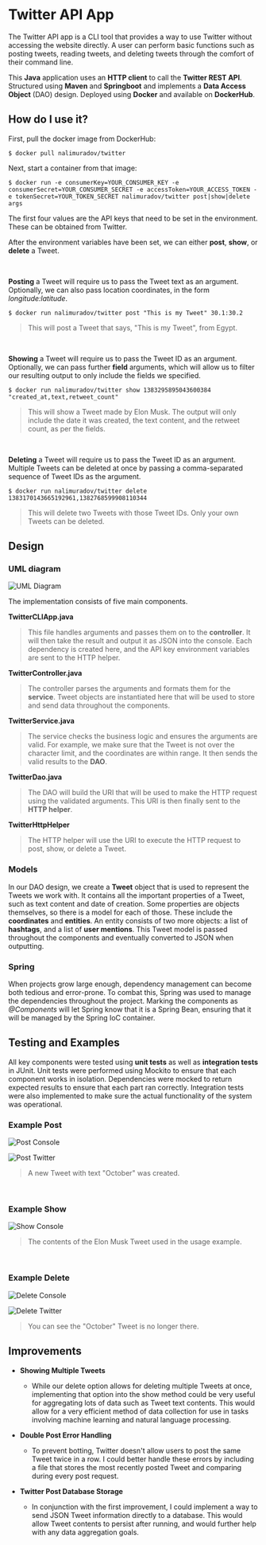 # Twitter API App
The Twitter API app is a CLI tool that provides a way to use Twitter without accessing the website directly. 
A user can perform basic functions such as posting tweets, reading tweets, and 
deleting tweets through the comfort of their command line.

This **Java** application uses an **HTTP client** to call the **Twitter REST API**. 
Structured using **Maven** and **Springboot** and implements a **Data Access Object** (DAO) design. 
Deployed using **Docker** and available on **DockerHub**.

## How do I use it?
First, pull the docker image from DockerHub:
```
$ docker pull nalimuradov/twitter
```

Next, start a container from that image:
```
$ docker run -e consumerKey=YOUR_CONSUMER_KEY -e consumerSecret=YOUR_CONSUMER_SECRET -e accessToken=YOUR_ACCESS_TOKEN -e tokenSecret=YOUR_TOKEN_SECRET nalimuradov/twitter post|show|delete args
```

The first four values are the API keys that need to be set in the environment. These can be obtained from Twitter.

After the environment variables have been set, we can either **post**, **show**, or **delete** a Tweet.

<br />

**Posting** a Tweet will require us to pass the Tweet text as an argument. Optionally, we can also pass location 
coordinates, in the form *longitude:latitude*.

```
$ docker run nalimuradov/twitter post "This is my Tweet" 30.1:30.2 
```
> This will post a Tweet that says, "This is my Tweet", from Egypt.

<br />

**Showing** a Tweet will require us to pass the Tweet ID as an argument. Optionally, we can pass further **field** arguments,
which will allow us to filter our resulting output to only include the fields we specified.

```
$ docker run nalimuradov/twitter show 1383295895043600384 "created_at,text,retweet_count"
```
> This will show a Tweet made by Elon Musk. The output will only include the date it was created, 
> the text content, and the retweet count, as per the fields.

<br />

**Deleting** a Tweet will require us to pass the Tweet ID as an argument. Multiple Tweets can be deleted at once by passing
a comma-separated sequence of Tweet IDs as the argument.

```
$ docker run nalimuradov/twitter delete 1383170143665192961,1382768599908110344
```
> This will delete two Tweets with those Tweet IDs. Only your own Tweets can be deleted.

## Design
### UML diagram
![UML Diagram](assets/uml.png)


The implementation consists of five main components. 

**TwitterCLIApp.java**

>This file handles arguments and passes them on to the **controller**. It will then take the result and output it as JSON into the console. 
>Each dependency is created here, and the API key environment variables are sent to the HTTP helper.

**TwitterController.java**

>The controller parses the arguments and formats them for the **service**. Tweet objects are instantiated here
>that will be used to store and send data throughout the components. 

**TwitterService.java**

>The service checks the business logic and ensures the arguments are valid. 
>For example, we make sure that the Tweet is not over the character limit, and the coordinates are within range.
>It then sends the valid results to the **DAO**.

**TwitterDao.java**

>The DAO will build the URI that will be used to make the HTTP request using the validated arguments. 
>This URI is then finally sent to the **HTTP helper**.

**TwitterHttpHelper**

>The HTTP helper will use the URI to execute the HTTP request to post, show, or delete a Tweet.

### Models
In our DAO design, we create a **Tweet** object that is used to represent the Tweets we work with.
It contains all the important properties of a Tweet, such as text content and date of creation.
Some properties are objects themselves, so there is a model for each of those. 
These include the **coordinates** and **entities**. 
An entity consists of two more objects: a list of **hashtags**, and a list of **user mentions**.
This Tweet model is passed throughout the components and eventually converted to JSON when outputting.

### Spring
When projects grow large enough, dependency management can become both tedious and error-prone.
  To combat this, Spring was used to manage the dependencies throughout the project. 
  Marking the components as *@Components* will let Spring know that it is a Spring Bean, ensuring that it 
  will be managed by the Spring IoC container.

## Testing and Examples
All key components were tested using **unit tests** as well as **integration tests** in JUnit.
Unit tests were performed using Mockito to ensure that each component works in isolation. 
Dependencies were mocked to return expected results to ensure that each part ran correctly.
Integration tests were also implemented to make sure the actual functionality of the system was operational.

### Example Post
![Post Console](assets/post.png)

![Post Twitter](assets/post_twitter.png)
> A new Tweet with text "October" was created.

<br />

### Example Show
![Show Console](assets/show.png)
> The contents of the Elon Musk Tweet used in the usage example.

<br />

### Example Delete
![Delete Console](assets/delete.png)

![Delete Twitter](assets/delete_twitter.png)
> You can see the "October" Tweet is no longer there.

## Improvements

* **Showing Multiple Tweets**
    * While our delete option allows for deleting multiple Tweets at once, implementing that option into the show method
  could be very useful for aggregating lots of data such as Tweet text contents. 
 This would allow for a very efficient method of data collection for use in tasks involving machine learning and 
      natural language processing.


* **Double Post Error Handling**
  *  To prevent botting, Twitter doesn't allow users to post the same Tweet twice in a row.
     I could better handle these errors by including a file that stores the most recently posted Tweet and
     comparing during every post request.


* **Twitter Post Database Storage**
    * In conjunction with the first improvement, I could implement a way to send JSON Tweet information
  directly to a database. This would allow Tweet contents to persist after running, 
      and would further help with any data aggregation goals.
